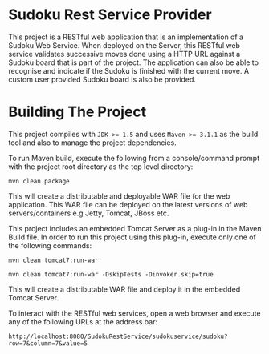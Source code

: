 Sudoku Rest Service Provider
=============================

This project is a RESTful web application that is an implementation of a Sudoku Web Service. When deployed on the Server, this RESTful web
service validates successive moves done using a HTTP URL against a Sudoku board that is part of the project. The application can also be able
to recognise and indicate if the Sudoku is finished with the current move. A custom user provided Sudoku board is also be provided.

Building The Project
====================

This project compiles with ```JDK >= 1.5``` and uses ```Maven >= 3.1.1``` as the build tool and also to manage the project dependencies.

To run Maven build, execute the following from a console/command prompt with the project root directory as the top level directory:

```mvn clean package```

This will create a distributable and deployable WAR file for the web application. This WAR file can be deployed on the latest versions of web servers/containers e.g Jetty, Tomcat, JBoss etc.

This project includes an embedded Tomcat Server as a plug-in in the Maven Build file. In order to run this project using this plug-in, execute only one of the following commands:

```mvn clean tomcat7:run-war```

```mvn clean tomcat7:run-war -DskipTests -Dinvoker.skip=true```

This will create a distributable WAR file and deploy it in the embedded Tomcat Server.

To interact with the RESTful web services, open a web browser and execute any of the following URLs at the address bar:

`http://localhost:8080/SudokuRestService/sudokuservice/sudoku?row=7&column=7&value=5`